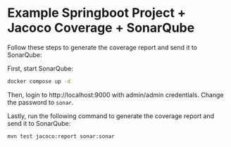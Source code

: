 # Example Springboot Project + Jacoco Coverage + SonarQube

Follow these steps to generate the coverage report and send it to SonarQube:

First, start SonarQube:

```bash
docker compose up -d
```

Then, login to http://localhost:9000 with admin/admin credentials.
Change the password to `sonar`.

Lastly, run the following command to generate the coverage report and send it to SonarQube:

```bash
mvn test jacoco:report sonar:sonar
```
